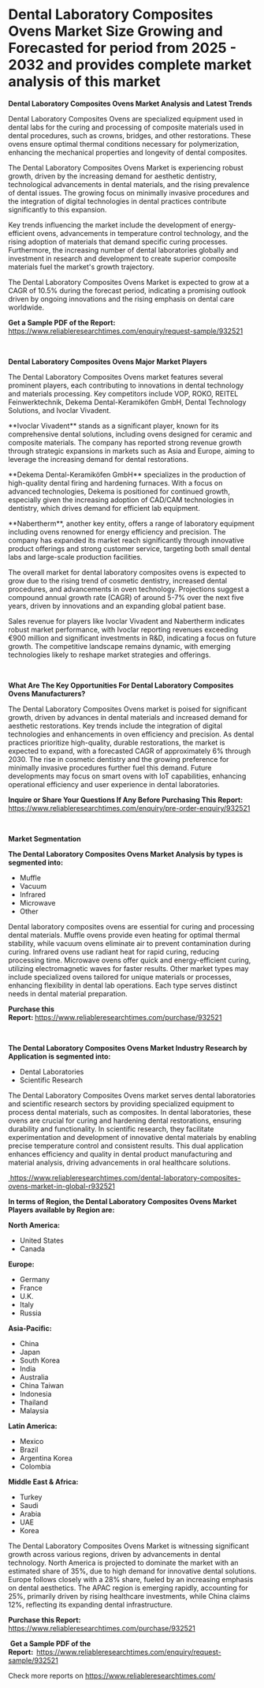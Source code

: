 <p><h1>Dental Laboratory Composites Ovens Market Size Growing and Forecasted for period from 2025 - 2032 and provides complete market analysis of this market</h1></p><p><strong>Dental Laboratory Composites Ovens Market Analysis and Latest Trends</strong></p>
<p><p>Dental Laboratory Composites Ovens are specialized equipment used in dental labs for the curing and processing of composite materials used in dental procedures, such as crowns, bridges, and other restorations. These ovens ensure optimal thermal conditions necessary for polymerization, enhancing the mechanical properties and longevity of dental composites.</p><p>The Dental Laboratory Composites Ovens Market is experiencing robust growth, driven by the increasing demand for aesthetic dentistry, technological advancements in dental materials, and the rising prevalence of dental issues. The growing focus on minimally invasive procedures and the integration of digital technologies in dental practices contribute significantly to this expansion.</p><p>Key trends influencing the market include the development of energy-efficient ovens, advancements in temperature control technology, and the rising adoption of materials that demand specific curing processes. Furthermore, the increasing number of dental laboratories globally and investment in research and development to create superior composite materials fuel the market's growth trajectory.</p><p>The Dental Laboratory Composites Ovens Market is expected to grow at a CAGR of 10.5% during the forecast period, indicating a promising outlook driven by ongoing innovations and the rising emphasis on dental care worldwide.</p></p>
<p><strong>Get a Sample PDF of the Report:&nbsp;</strong> <a href="https://www.reliableresearchtimes.com/enquiry/request-sample/932521?utm_campaign=2117&utm_medium=2&utm_source=Github&utm_content=ia&utm_term=21032025&utm_id=dental-laboratory-composites-ovens">https://www.reliableresearchtimes.com/enquiry/request-sample/932521</a></p>
<p>&nbsp;</p>
<p><strong>Dental Laboratory Composites Ovens Major Market Players</strong></p>
<p><p>The Dental Laboratory Composites Ovens market features several prominent players, each contributing to innovations in dental technology and materials processing. Key competitors include VOP, ROKO, REITEL Feinwerktechnik, Dekema Dental-Keramiköfen GmbH, Dental Technology Solutions, and Ivoclar Vivadent.</p><p>**Ivoclar Vivadent** stands as a significant player, known for its comprehensive dental solutions, including ovens designed for ceramic and composite materials. The company has reported strong revenue growth through strategic expansions in markets such as Asia and Europe, aiming to leverage the increasing demand for dental restorations.</p><p>**Dekema Dental-Keramiköfen GmbH** specializes in the production of high-quality dental firing and hardening furnaces. With a focus on advanced technologies, Dekema is positioned for continued growth, especially given the increasing adoption of CAD/CAM technologies in dentistry, which drives demand for efficient lab equipment.</p><p>**Nabertherm**, another key entity, offers a range of laboratory equipment including ovens renowned for energy efficiency and precision. The company has expanded its market reach significantly through innovative product offerings and strong customer service, targeting both small dental labs and large-scale production facilities.</p><p>The overall market for dental laboratory composites ovens is expected to grow due to the rising trend of cosmetic dentistry, increased dental procedures, and advancements in oven technology. Projections suggest a compound annual growth rate (CAGR) of around 5-7% over the next five years, driven by innovations and an expanding global patient base.</p><p>Sales revenue for players like Ivoclar Vivadent and Nabertherm indicates robust market performance, with Ivoclar reporting revenues exceeding €900 million and significant investments in R&D, indicating a focus on future growth. The competitive landscape remains dynamic, with emerging technologies likely to reshape market strategies and offerings.</p></p>
<p>&nbsp;</p>
<p><strong>What Are The Key Opportunities For Dental Laboratory Composites Ovens Manufacturers?</strong></p>
<p><p>The Dental Laboratory Composites Ovens market is poised for significant growth, driven by advances in dental materials and increased demand for aesthetic restorations. Key trends include the integration of digital technologies and enhancements in oven efficiency and precision. As dental practices prioritize high-quality, durable restorations, the market is expected to expand, with a forecasted CAGR of approximately 6% through 2030. The rise in cosmetic dentistry and the growing preference for minimally invasive procedures further fuel this demand. Future developments may focus on smart ovens with IoT capabilities, enhancing operational efficiency and user experience in dental laboratories.</p></p>
<p><strong>Inquire or Share Your Questions If Any Before Purchasing This Report:</strong> <a href="https://www.reliableresearchtimes.com/enquiry/pre-order-enquiry/932521?utm_campaign=2117&utm_medium=2&utm_source=Github&utm_content=ia&utm_term=21032025&utm_id=dental-laboratory-composites-ovens">https://www.reliableresearchtimes.com/enquiry/pre-order-enquiry/932521</a></p>
<p>&nbsp;</p>
<p><strong>Market Segmentation</strong></p>
<p><strong>The Dental Laboratory Composites Ovens Market Analysis by types is segmented into:</strong></p>
<p><ul><li>Muffle</li><li>Vacuum</li><li>Infrared</li><li>Microwave</li><li>Other</li></ul></p>
<p><p>Dental laboratory composites ovens are essential for curing and processing dental materials. Muffle ovens provide even heating for optimal thermal stability, while vacuum ovens eliminate air to prevent contamination during curing. Infrared ovens use radiant heat for rapid curing, reducing processing time. Microwave ovens offer quick and energy-efficient curing, utilizing electromagnetic waves for faster results. Other market types may include specialized ovens tailored for unique materials or processes, enhancing flexibility in dental lab operations. Each type serves distinct needs in dental material preparation.</p></p>
<p><strong>Purchase this Report:&nbsp;</strong><a href="https://www.reliableresearchtimes.com/purchase/932521?utm_campaign=2117&utm_medium=2&utm_source=Github&utm_content=ia&utm_term=21032025&utm_id=dental-laboratory-composites-ovens">https://www.reliableresearchtimes.com/purchase/932521</a></p>
<p>&nbsp;</p>
<p><strong>The Dental Laboratory Composites Ovens Market Industry Research by Application is segmented into:</strong></p>
<p><ul><li>Dental Laboratories</li><li>Scientific Research</li></ul></p>
<p><p>The Dental Laboratory Composites Ovens market serves dental laboratories and scientific research sectors by providing specialized equipment to process dental materials, such as composites. In dental laboratories, these ovens are crucial for curing and hardening dental restorations, ensuring durability and functionality. In scientific research, they facilitate experimentation and development of innovative dental materials by enabling precise temperature control and consistent results. This dual application enhances efficiency and quality in dental product manufacturing and material analysis, driving advancements in oral healthcare solutions.</p></p>
<p><a href="https://www.reliableresearchtimes.com/dental-laboratory-composites-ovens-market-in-global-r932521?utm_campaign=2117&utm_medium=2&utm_source=Github&utm_content=ia&utm_term=21032025&utm_id=dental-laboratory-composites-ovens">&nbsp;https://www.reliableresearchtimes.com/dental-laboratory-composites-ovens-market-in-global-r932521</a></p>
<p><strong>In terms of Region, the Dental Laboratory Composites Ovens Market Players available by Region are:</strong></p>
<p>
    <p> <strong> North America: </strong>
        <ul>
            <li>United States</li>
            <li>Canada</li>
        </ul>
        </p> 
    <p> <strong> Europe: </strong>
        <ul>
            <li>Germany</li>
            <li>France</li>
            <li>U.K.</li>
            <li>Italy</li>
            <li>Russia</li>
        </ul>
        </p> 
    <p> <strong> Asia-Pacific: </strong>
        <ul>
            <li>China</li>
            <li>Japan</li>
            <li>South Korea</li>
            <li>India</li>
            <li>Australia</li>
            <li>China Taiwan</li>
            <li>Indonesia</li>
            <li>Thailand</li>
            <li>Malaysia</li>
        </ul>
        </p> 
    <p> <strong> Latin America: </strong>
        <ul>
            <li>Mexico</li>
            <li>Brazil</li>
            <li>Argentina Korea</li>
            <li>Colombia</li>
        </ul>
        </p> 
    <p> <strong> Middle East & Africa: </strong>
        <ul>
            <li>Turkey</li>
            <li>Saudi</li>
            <li>Arabia</li>
            <li>UAE</li>
            <li>Korea</li>
        </ul>
    </p>
    </p>
<p><p>The Dental Laboratory Composites Ovens Market is witnessing significant growth across various regions, driven by advancements in dental technology. North America is projected to dominate the market with an estimated share of 35%, due to high demand for innovative dental solutions. Europe follows closely with a 28% share, fueled by an increasing emphasis on dental aesthetics. The APAC region is emerging rapidly, accounting for 25%, primarily driven by rising healthcare investments, while China claims 12%, reflecting its expanding dental infrastructure.</p></p>
<p><strong>Purchase this Report: </strong><a href="https://www.reliableresearchtimes.com/purchase/932521?utm_campaign=2117&utm_medium=2&utm_source=Github&utm_content=ia&utm_term=21032025&utm_id=dental-laboratory-composites-ovens">https://www.reliableresearchtimes.com/purchase/932521</a></p>
<p>&nbsp;<strong>Get a Sample PDF of the Report:&nbsp;&nbsp;</strong><a href="https://www.reliableresearchtimes.com/enquiry/request-sample/932521?utm_campaign=2117&utm_medium=2&utm_source=Github&utm_content=ia&utm_term=21032025&utm_id=dental-laboratory-composites-ovens">https://www.reliableresearchtimes.com/enquiry/request-sample/932521</a></p>
<p><strong></strong></p>
<p>Check more reports on <a href="https://www.reliableresearchtimes.com/?utm_campaign=2117&utm_medium=2&utm_source=Github&utm_content=ia&utm_term=21032025&utm_id=dental-laboratory-composites-ovens">https://www.reliableresearchtimes.com/</a></p>